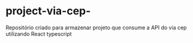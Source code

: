# project-via-cep-
Repositório criado para armazenar projeto que consume a API do via cep utilizando React typescript
